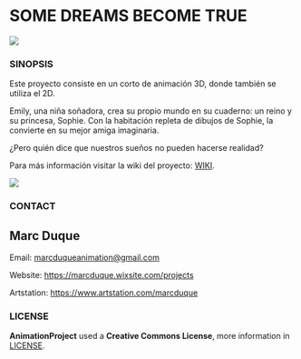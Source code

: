 # SOME DREAMS BECOME TRUE

![](https://github.com/marcduque/AnimationProject/blob/master/WikiResources/Wiki_logo/logo.png)

### SINOPSIS

Este proyecto consiste en un corto de animación 3D, donde también se utiliza el 2D.

Emily, una niña soñadora, crea su propio mundo en su cuaderno: un reino y su princesa, Sophie. Con la habitación repleta de dibujos de Sophie, la convierte en su mejor amiga imaginaria.

¿Pero quién dice que nuestros sueños no pueden hacerse realidad?

 Para más información visitar la wiki del proyecto: [WIKI](https://github.com/marcduque/AnimationProject/wiki).
 
![](https://github.com/marcduque/AnimationProject/blob/master/WikiResources/Wiki_name/project_name.png)

### CONTACT

## Marc Duque

Email: marcduqueanimation@gmail.com

Website: https://marcduque.wixsite.com/projects

Artstation: https://www.artstation.com/marcduque

### LICENSE

**AnimationProject** used a **Creative Commons License**, more information in [LICENSE](https://creativecommons.org/licenses/by-nc-sa/4.0/legalcode).
